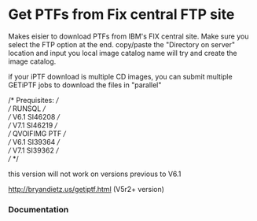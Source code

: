 # Get PTFs from Fix central FTP site #

Makes eisier to download PTFs from IBM's FIX central site.
Make sure you select the FTP option at the end.
copy/paste the "Directory on server" location and 
input you local image catalog name
will try and create the image catalog.

if your iPTF download is multiple CD images, you can submit 
multiple GETiPTF jobs to download the files in "parallel"


/* Prequisites:                                                        */       
/*      RUNSQL                                                         */       
/*                V6.1   SI46208                                       */       
/*                V7.1   SI46219                                       */       
/*      QVOIFIMG  PTF                                                  */       
/*                V6.1   SI39364                                       */       
/*                V7.1   SI39362                                       */       
/*                                                                     */ 

this version will not work on versions previous to V6.1

http://bryandietz.us/getiptf.html   (V5r2+ version) 

### Documentation ###

